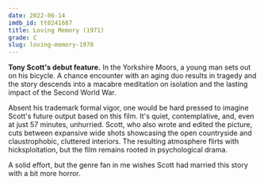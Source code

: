 ```yaml
---
date: 2022-06-14
imdb_id: tt0241687
title: Loving Memory (1971)
grade: C
slug: loving-memory-1970
---
```


**Tony Scott's debut feature.** In the Yorkshire Moors, a young man sets out on his bicycle. A chance encounter with an aging duo results in tragedy and the story descends into a macabre meditation on isolation and the lasting impact of the Second World War.

<!-- end -->

Absent his trademark formal vigor, one would be hard pressed to imagine Scott's future output based on this film. It's quiet, contemplative, and, even at just 57 minutes, unhurried. Scott, who also wrote and edited the picture, cuts between expansive wide shots showcasing the open countryside and claustrophobic, cluttered interiors. The resulting atmosphere flirts with hicksploitation, but the film remains rooted in psychological drama.

A solid effort, but the genre fan in me wishes Scott had married this story with a bit more horror.